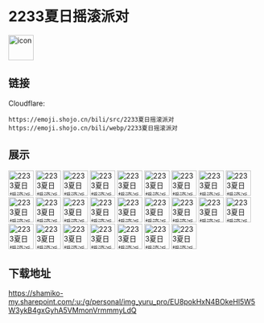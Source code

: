 # 2233夏日摇滚派对
<img src="https://emoji.shojo.cn/bili/src/2233夏日摇滚派对/icon.png" width="50" height="50" alt="icon">

## 链接
Cloudflare:
```
https://emoji.shojo.cn/bili/src/2233夏日摇滚派对
https://emoji.shojo.cn/bili/webp/2233夏日摇滚派对
```
## 展示
<img src="https://emoji.shojo.cn/bili/src/2233夏日摇滚派对/2233夏日摇滚派对-让我看看.png" width="50" height="50" alt="2233夏日摇滚派对-让我看看">
<img src="https://emoji.shojo.cn/bili/src/2233夏日摇滚派对/2233夏日摇滚派对-来辣.png" width="50" height="50" alt="2233夏日摇滚派对-来辣">
<img src="https://emoji.shojo.cn/bili/src/2233夏日摇滚派对/2233夏日摇滚派对-贴.png" width="50" height="50" alt="2233夏日摇滚派对-贴">
<img src="https://emoji.shojo.cn/bili/src/2233夏日摇滚派对/2233夏日摇滚派对-开腔.png" width="50" height="50" alt="2233夏日摇滚派对-开腔">
<img src="https://emoji.shojo.cn/bili/src/2233夏日摇滚派对/2233夏日摇滚派对-对对对.png" width="50" height="50" alt="2233夏日摇滚派对-对对对">
<img src="https://emoji.shojo.cn/bili/src/2233夏日摇滚派对/2233夏日摇滚派对-呆住.png" width="50" height="50" alt="2233夏日摇滚派对-呆住">
<img src="https://emoji.shojo.cn/bili/src/2233夏日摇滚派对/2233夏日摇滚派对-呃.png" width="50" height="50" alt="2233夏日摇滚派对-呃">
<img src="https://emoji.shojo.cn/bili/src/2233夏日摇滚派对/2233夏日摇滚派对-达咩.png" width="50" height="50" alt="2233夏日摇滚派对-达咩">
<img src="https://emoji.shojo.cn/bili/src/2233夏日摇滚派对/2233夏日摇滚派对-我打.png" width="50" height="50" alt="2233夏日摇滚派对-我打">
<img src="https://emoji.shojo.cn/bili/src/2233夏日摇滚派对/2233夏日摇滚派对-别说了.png" width="50" height="50" alt="2233夏日摇滚派对-别说了">
<img src="https://emoji.shojo.cn/bili/src/2233夏日摇滚派对/2233夏日摇滚派对-你好.png" width="50" height="50" alt="2233夏日摇滚派对-你好">
<img src="https://emoji.shojo.cn/bili/src/2233夏日摇滚派对/2233夏日摇滚派对-啊嘞.png" width="50" height="50" alt="2233夏日摇滚派对-啊嘞">
<img src="https://emoji.shojo.cn/bili/src/2233夏日摇滚派对/2233夏日摇滚派对-点赞.png" width="50" height="50" alt="2233夏日摇滚派对-点赞">
<img src="https://emoji.shojo.cn/bili/src/2233夏日摇滚派对/2233夏日摇滚派对-熬了.png" width="50" height="50" alt="2233夏日摇滚派对-熬了">
<img src="https://emoji.shojo.cn/bili/src/2233夏日摇滚派对/2233夏日摇滚派对-我吗.png" width="50" height="50" alt="2233夏日摇滚派对-我吗">
<img src="https://emoji.shojo.cn/bili/src/2233夏日摇滚派对/2233夏日摇滚派对-不摇.png" width="50" height="50" alt="2233夏日摇滚派对-不摇">
<img src="https://emoji.shojo.cn/bili/src/2233夏日摇滚派对/2233夏日摇滚派对-可恶.png" width="50" height="50" alt="2233夏日摇滚派对-可恶">
<img src="https://emoji.shojo.cn/bili/src/2233夏日摇滚派对/2233夏日摇滚派对-不整.png" width="50" height="50" alt="2233夏日摇滚派对-不整">
<img src="https://emoji.shojo.cn/bili/src/2233夏日摇滚派对/2233夏日摇滚派对-不在.png" width="50" height="50" alt="2233夏日摇滚派对-不在">
<img src="https://emoji.shojo.cn/bili/src/2233夏日摇滚派对/2233夏日摇滚派对-无聊.png" width="50" height="50" alt="2233夏日摇滚派对-无聊">
<img src="https://emoji.shojo.cn/bili/src/2233夏日摇滚派对/2233夏日摇滚派对-再说.png" width="50" height="50" alt="2233夏日摇滚派对-再说">
<img src="https://emoji.shojo.cn/bili/src/2233夏日摇滚派对/2233夏日摇滚派对-你就滚.png" width="50" height="50" alt="2233夏日摇滚派对-你就滚">
<img src="https://emoji.shojo.cn/bili/src/2233夏日摇滚派对/2233夏日摇滚派对-哭哭.png" width="50" height="50" alt="2233夏日摇滚派对-哭哭">
<img src="https://emoji.shojo.cn/bili/src/2233夏日摇滚派对/2233夏日摇滚派对-爱了.png" width="50" height="50" alt="2233夏日摇滚派对-爱了">
<img src="https://emoji.shojo.cn/bili/src/2233夏日摇滚派对/2233夏日摇滚派对-再见.png" width="50" height="50" alt="2233夏日摇滚派对-再见">

## 下载地址

https://shamiko-my.sharepoint.com/:u:/g/personal/img_yuru_pro/EU8pokHxN4BOkeHl5W5W3ykB4gxGyhA5VMmonVrmmmyLdQ